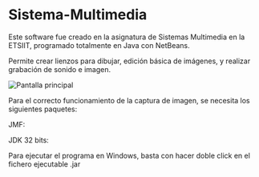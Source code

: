 # Sistema-Multimedia

Este software fue creado en la asignatura de Sistemas Multimedia en la ETSIIT, programado totalmente en Java con NetBeans. 

Permite crear lienzos para dibujar, edición básica de imágenes, y realizar grabación de sonido e imagen. 

![Pantalla principal](http://i628.photobucket.com/albums/uu6/romilgildo/inicio_zpsa8tmox36.png)

Para el correcto funcionamiento de la captura de imagen, se necesita los siguientes paquetes:

JMF: [](http://www.oracle.com/technetwork/java/javase/download-142937.html)

JDK 32 bits: [](http://www.oracle.com/technetwork/java/javase/downloads/index.html?ssSourceSiteId=otnjp)

Para ejecutar el programa en Windows, basta con hacer doble click en el fichero ejecutable .jar
